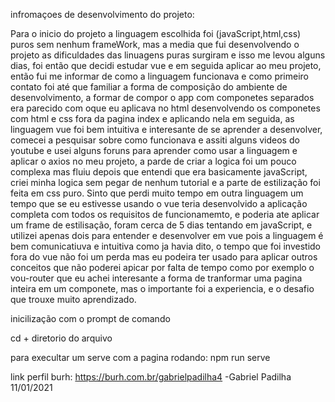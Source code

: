  infromaçoes de desenvolvimento do projeto:

 Para o inicio do projeto a linguagem escolhida foi (javaScript,html,css) puros sem nenhum frameWork, mas a media que fui desenvolvendo o projeto as dificuldades das linuagens puras surgiram e isso me levou alguns dias, foi então que decidi estudar vue e em seguida aplicar ao meu projeto, então fui me informar de como a linguagem funcionava e como primeiro contato foi até que familiar a forma de composição do ambiente de desenvolvimento, a formar de compor o app com componetes separados era parecido com oque eu aplicava no html desenvolvendo os componetes com html e css fora da pagina index e aplicando nela em seguida, as linguagem vue foi bem intuitiva e interesante de se aprender a desenvolver, comecei a pesquisar sobre como funcionava e assiti alguns videos do youtube e usei alguns foruns para aprender como usar a linguagem e aplicar o axios no meu projeto, a parde de criar a logica foi um pouco complexa mas fluiu depois que entendi que era basicamente javaScript, criei minha logica sem pegar de nenhum tutorial e a parte de estilização foi feita em css puro.
   Sinto que perdi muito tempo em outra linguagem um tempo que se eu estivesse usando o vue teria desenvolvido a aplicação completa com todos os requisitos de funcionamemto, e poderia ate aplicar um frame de estilisação, foram cerca de 5 dias tentando em javaScript, e utilizei apenas dois para entender e desenvolver em vue pois a linguagem é bem comunicatiuva e intuitiva como ja havia dito, o tempo que foi investido fora do vue não foi um perda mas eu podeira ter usado para aplicar outros conceitos que não poderei apicar por falta de tempo como por exemplo o vou-router que eu achei interesante a forma de tranformar uma pagina inteira em um componete, mas o importante foi a experiencia, e o desafio que trouxe muito aprendizado.
   
   
   inicilização com o prompt de comando 
   
   cd + diretorio do arquivo 
   
   para execultar um serve com a pagina rodando: npm run serve 

link perfil burh: https://burh.com.br/gabrielpadilha4
   -Gabriel Padilha 11/01/2021    
